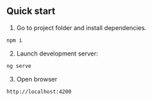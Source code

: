 ## Quick start

1. Go to project folder and install dependencies.
 ```bash
 npm i
 ```

2. Launch development server:
 ```bash
 ng serve
 ```

 3. Open browser
  ```bash
 http://localhost:4200
 ```